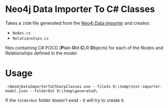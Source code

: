 # Neo4j Data Importer To C# Classes

Takes a `JSON` file generated from the [Neo4j Data Importer](http://data-importer.graphapp.io/) and creates:

* `Nodes.cs` 
* `Relationships.cs`

files containing C# POCO (**P**lain **O**ld **C**LR **O**bjects) for each of the Nodes and Relationships defined in the model.

# Usage

```
.\Neo4jDataImporterToCSharpClasses.exe --fileIn D:\temp\test-importer-model.json --folderOut D:\temp\generated\
```

If the `folderOut` folder doesn't exist - it will try to create it.